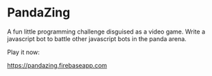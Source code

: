 # PandaZing

A fun little programming challenge disguised as a video game. Write a javascript
bot to battle other javascript bots in the panda arena.

Play it now:

https://pandazing.firebaseapp.com
